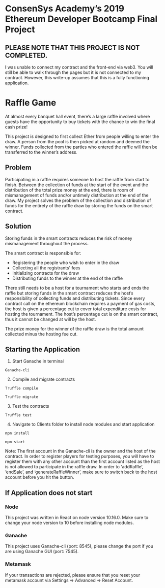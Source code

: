 # ConsenSys Academy’s 2019 Ethereum Developer Bootcamp Final Project 

## PLEASE NOTE THAT THIS PROJECT IS NOT COMPLETED.
I was unable to connect my contract and the front-end via web3. You will still be able to walk through the pages but it is not connected to my contract. However, this write-up assumes that this is a fully functioning application.

# Raffle Game
At almost every banquet hall event, there’s a large raffle involved where guests have the opportunity to buy tickets with the chance to win the final cash prize!

This project is designed to first collect Ether from people willing to enter the draw. A person from the pool is then picked at random and deemed the winner. Funds collected from the parties who entered the raffle will then be transferred to the winner’s address.

## Problem
Participating in a raffle requires someone to host the raffle from start to finish. Between the collection of funds at the start of the event and the distribution of the total prize money at the end, there is room of mismanagement of funds and/or untimely distribution at the end of the draw. My project solves the problem of the collection and distribution of funds for the entirety of the raffle draw by storing the funds on the smart contract.

## Solution
Storing funds in the smart contracts reduces the risk of money mismanagement throughout the process.

The smart contract is responsible for:
* Registering the people who wish to enter in the draw
* Collecting all the registrants' fees
* Initializing contracts for the draw
* Distributing funds to the winner at the end of the raffle

There still needs to be a host for a tournament who starts and ends the raffle but storing funds in the smart contract reduces the host’s responsibility of collecting funds and distributing tickets. Since every contract call on the ethereum blockchain requires a payment of gas costs, the host is given a percentage cut to cover total expenditure costs for hosting the tournament. The host’s percentage cut is on the smart contract, thus it cannot be changed at will by the host.

The prize money for the winner of the raffle draw is the total amount collected minus the hosting fee cut. 

## Starting the Application
1) Start Ganache in terminal

`Ganache-cli`

2) Compile and migrate contracts

`Truffle compile`

`Truffle migrate`

3) Test the contracts

`Truffle test`
 
4) Navigate to Clients folder to install node modules and start application

`npm install`

`npm start` 
 
Note: The first account in the Ganache-cli is the owner and the host of the contract. In order to register players for testing purposes, you will have to register them with any other account than the first account listed as the host is not allowed to participate in the raffle draw.
In order to ‘addRaffle’, ‘endSale’, and ‘generateRaffleWinner’, make sure to switch back to the host account before you hit the button. 

## If Application does not start
### Node
This project was written in React on node version 10.16.0. Make sure to change your node version to 10 before installing node modules.

### Ganache
This project uses Ganache-cli (port: 8545), please change the port if you are using Ganache GUI (port: 7545).

### Metamask
If your transactions are rejected, please ensure that you reset your metamask account via Settings ⇒ Advanced ⇒ Reset Account.

